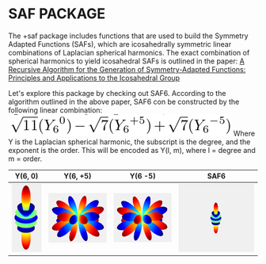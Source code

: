 # SAF PACKAGE

The +saf package includes functions that are used to build the Symmetry Adapted Functions (SAFs), which are icosahedrally symmetric linear combinations of Laplacian spherical harmonics. The exact combination of spherical harmonics to yield icosahedral SAFs is outlined in the paper: [A Recursive Algorithm for the Generation of Symmetry-Adapted Functions: Principles and Applications to the Icosahedral Group](http://scripts.iucr.org/cgi-bin/paper?S0108767395012578)

Let's explore this package by checking out SAF6. According to the algorithm outlined in the above paper, SAF6 con be constructed by the following linear combination:
![](../media/saf6_formula.png)
Where Y is the Laplacian spherical harmonic, the subscript is the degree, and the exponent is the order. This will be encoded as Y(l, m), where l = degree and m = order.

| Y(6, 0) | Y(6, +5) | Y(6 -5) | SAF6 |
| --- | --- | --- | --- |
| ![](../media/y60.png) |![](../media/y65.png) | ![](../media/y6_5.png) | ![](../media/saf6_animation.gif) |

